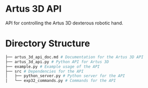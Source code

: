# Artus 3D API

API for controlling the Artus 3D dexterous robotic hand.

# Directory Structure
```bash
├── artus_3d_api_doc.md # Documentation for the Artus 3D API
├── artus_3d_api.py # Python API for Artus 3D
├── example.py # Example usage of the API
├── src # Dependencies for the API
│   ├── python_server.py # Python server for the API
│   └── exp32_commands.py # Commands for the API
```